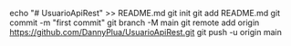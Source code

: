 echo "# UsuarioApiRest" >> README.md
git init
git add README.md
git commit -m "first commit"
git branch -M main
git remote add origin https://github.com/DannyPlua/UsuarioApiRest.git
git push -u origin main